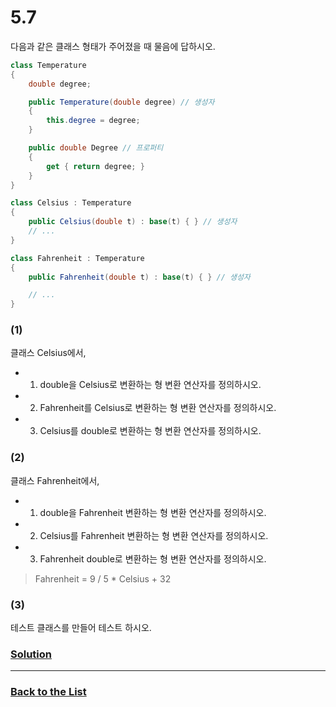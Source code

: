 # 5.7

다음과 같은 클래스 형태가 주어졌을 때 물음에 답하시오.

```C#
class Temperature
{
    double degree;

    public Temperature(double degree) // 생성자
    {
        this.degree = degree;
    }

    public double Degree // 프로퍼티
    {
        get { return degree; }
    }
}

class Celsius : Temperature
{
    public Celsius(double t) : base(t) { } // 생성자
    // ...
}

class Fahrenheit : Temperature
{
    public Fahrenheit(double t) : base(t) { } // 생성자

    // ...
}
```

### (1)
클래스 Celsius에서,
- 1. double을 Celsius로 변환하는 형 변환 연산자를 정의하시오.
- 2. Fahrenheit를 Celsius로 변환하는 형 변환 연산자를 정의하시오.
- 3. Celsius를 double로 변환하는 형 변환 연산자를 정의하시오.

### (2)
클래스 Fahrenheit에서,
- 1. double을 Fahrenheit 변환하는 형 변환 연산자를 정의하시오.
- 2. Celsius를 Fahrenheit 변환하는 형 변환 연산자를 정의하시오.
- 3. Fahrenheit double로 변환하는 형 변환 연산자를 정의하시오.

> Fahrenheit = 9 / 5 * Celsius + 32

### (3)
테스트 클래스를 만들어 테스트 하시오.

### [**Solution**](../Solutions/5.7.md)

___

### [**Back to the List**](../#list-of-problems)